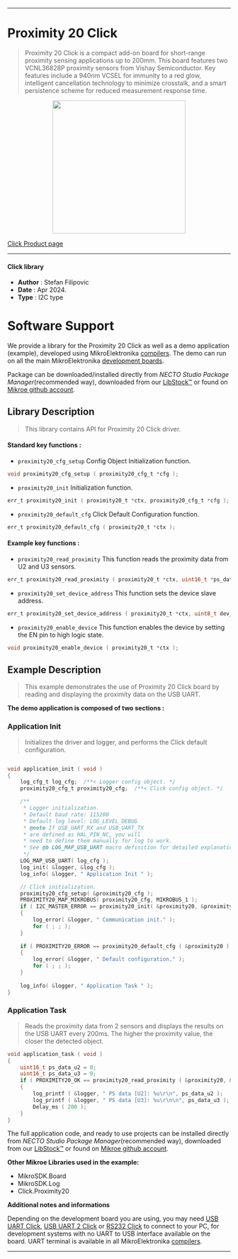 
---
# Proximity 20 Click

> Proximity 20 Click is a compact add-on board for short-range proximity sensing applications up to 200mm. This board features two VCNL36828P proximity sensors from Vishay Semiconductor. Key features include a 940nm VCSEL for immunity to a red glow, intelligent cancellation technology to minimize crosstalk, and a smart persistence scheme for reduced measurement response time.

<p align="center">
  <img src="https://download.mikroe.com/images/click_for_ide/proximity20_click.png" height=300px>
</p>

[Click Product page](https://www.mikroe.com/proximity-20-click)

---


#### Click library

- **Author**        : Stefan Filipovic
- **Date**          : Apr 2024.
- **Type**          : I2C type


# Software Support

We provide a library for the Proximity 20 Click
as well as a demo application (example), developed using MikroElektronika
[compilers](https://www.mikroe.com/necto-studio).
The demo can run on all the main MikroElektronika [development boards](https://www.mikroe.com/development-boards).

Package can be downloaded/installed directly from *NECTO Studio Package Manager*(recommended way), downloaded from our [LibStock&trade;](https://libstock.mikroe.com) or found on [Mikroe github account](https://github.com/MikroElektronika/mikrosdk_click_v2/tree/master/clicks).

## Library Description

> This library contains API for Proximity 20 Click driver.

#### Standard key functions :

- `proximity20_cfg_setup` Config Object Initialization function.
```c
void proximity20_cfg_setup ( proximity20_cfg_t *cfg );
```

- `proximity20_init` Initialization function.
```c
err_t proximity20_init ( proximity20_t *ctx, proximity20_cfg_t *cfg );
```

- `proximity20_default_cfg` Click Default Configuration function.
```c
err_t proximity20_default_cfg ( proximity20_t *ctx );
```

#### Example key functions :

- `proximity20_read_proximity` This function reads the proximity data from U2 and U3 sensors.
```c
err_t proximity20_read_proximity ( proximity20_t *ctx, uint16_t *ps_data_u2, uint16_t *ps_data_u3 );
```

- `proximity20_set_device_address` This function sets the device slave address.
```c
err_t proximity20_set_device_address ( proximity20_t *ctx, uint8_t dev_addr );
```

- `proximity20_enable_device` This function enables the device by setting the EN pin to high logic state.
```c
void proximity20_enable_device ( proximity20_t *ctx );
```

## Example Description

> This example demonstrates the use of Proximity 20 Click board by reading and displaying the proximity data on the USB UART.

**The demo application is composed of two sections :**

### Application Init

> Initializes the driver and logger, and performs the Click default configuration.

```c

void application_init ( void )
{
    log_cfg_t log_cfg;  /**< Logger config object. */
    proximity20_cfg_t proximity20_cfg;  /**< Click config object. */

    /** 
     * Logger initialization.
     * Default baud rate: 115200
     * Default log level: LOG_LEVEL_DEBUG
     * @note If USB_UART_RX and USB_UART_TX 
     * are defined as HAL_PIN_NC, you will 
     * need to define them manually for log to work. 
     * See @b LOG_MAP_USB_UART macro definition for detailed explanation.
     */
    LOG_MAP_USB_UART( log_cfg );
    log_init( &logger, &log_cfg );
    log_info( &logger, " Application Init " );

    // Click initialization.
    proximity20_cfg_setup( &proximity20_cfg );
    PROXIMITY20_MAP_MIKROBUS( proximity20_cfg, MIKROBUS_1 );
    if ( I2C_MASTER_ERROR == proximity20_init( &proximity20, &proximity20_cfg ) ) 
    {
        log_error( &logger, " Communication init." );
        for ( ; ; );
    }
    
    if ( PROXIMITY20_ERROR == proximity20_default_cfg ( &proximity20 ) )
    {
        log_error( &logger, " Default configuration." );
        for ( ; ; );
    }
    
    log_info( &logger, " Application Task " );
}

```

### Application Task

> Reads the proximity data from 2 sensors and displays the results on the USB UART every 200ms. The higher the proximity value, the closer the detected object.

```c
void application_task ( void )
{
    uint16_t ps_data_u2 = 0;
    uint16_t ps_data_u3 = 0;
    if ( PROXIMITY20_OK == proximity20_read_proximity ( &proximity20, &ps_data_u2, &ps_data_u3 ) )
    {
        log_printf ( &logger, " PS data [U2]: %u\r\n", ps_data_u2 );
        log_printf ( &logger, " PS data [U3]: %u\r\n\n", ps_data_u3 );
        Delay_ms ( 200 );
    }
}
```

The full application code, and ready to use projects can be installed directly from *NECTO Studio Package Manager*(recommended way), downloaded from our [LibStock&trade;](https://libstock.mikroe.com) or found on [Mikroe github account](https://github.com/MikroElektronika/mikrosdk_click_v2/tree/master/clicks).

**Other Mikroe Libraries used in the example:**

- MikroSDK.Board
- MikroSDK.Log
- Click.Proximity20

**Additional notes and informations**

Depending on the development board you are using, you may need
[USB UART Click](https://www.mikroe.com/usb-uart-click),
[USB UART 2 Click](https://www.mikroe.com/usb-uart-2-click) or
[RS232 Click](https://www.mikroe.com/rs232-click) to connect to your PC, for
development systems with no UART to USB interface available on the board. UART
terminal is available in all MikroElektronika
[compilers](https://shop.mikroe.com/compilers).

---
